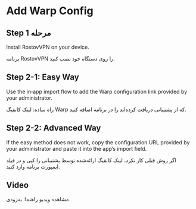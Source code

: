 # Add Warp Config

## Step 1 مرحله

Install RostovVPN on your device.

برنامه RostovVPN را روی دستگاه خود نصب کنید.

## Step 2-1: Easy Way

Use the in‑app import flow to add the Warp configuration link provided by your administrator.

راه ساده: لینک کانفیگ Warp که از پشتیبانی دریافت کرده‌اید را در برنامه اضافه کنید.

## Step 2-2: Advanced Way

If the easy method does not work, copy the configuration URL provided by your administrator and paste it into the app’s import field.

اگر روش قبلی کار نکرد، لینک کانفیگ ارائه‌شده توسط پشتیبانی را کپی و در فیلد ایمپورت برنامه وارد کنید.

## Video
مشاهده ویدیو راهنما: به‌زودی
